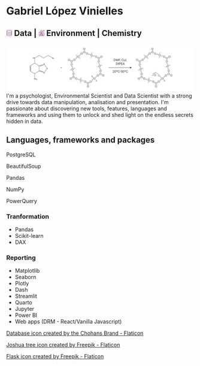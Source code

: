 # Gabriel López Vinielles
## <img style="width:1rem;" src= "database.png" /> Data | <img style="width:1rem" src="nature.png" /> Environment | Chemistry
![Banner](./banner.jpeg)
I'm a psychologist, Environmental Scientist and Data Scientist with a strong drive towards data manipulation, analisation and presentation. I'm passionate about discovering new tools, features, languages and frameworks and using them to unlock and shed light on the endless secrets hidden in data.
## Languages, frameworks and packages
<div>
  <p>PostgreSQL</p>
  <p>BeautifulSoup</p>
  <p>Pandas</p>
  <p>NumPy</p>
  <p>PowerQuery</p>
</div>

### Tranformation
- Pandas
- Scikit-learn
- DAX
### Reporting
- Matplotlib
- Seaborn
- Plotly
- Dash
- Streamlit
- Quarto
- Jupyter
- Power BI
- Web apps (DRM - React/Vanilla Javascript)

<a href="https://www.flaticon.com/authors/the-chohans-brand" title="The Chohans Brand"> Database icon created by the Chohans Brand - Flaticon</a>

<a href="https://www.flaticon.com/free-icons/joshua-tree" title="joshua tree icons">Joshua tree icon created by Freepik - Flaticon</a>

<a href="https://www.freepik.com" title="Freepik"> Flask icon created by Freepik - Flaticon</a>
